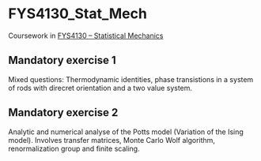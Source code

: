 # FYS4130_Stat_Mech
Coursework in [FYS4130 – Statistical Mechanics](https://www.uio.no/studier/emner/matnat/fys/FYS4130/v22/index.html)

## Mandatory exercise 1
Mixed questions: Thermodynamic identities, phase transistions in a system of rods with direcret orientation and a two value system.

## Mandatory exercise 2
Analytic and numerical analyse of the Potts model (Variation of the Ising model). Involves transfer matrices, Monte Carlo Wolf algorithm, renormalization group and finite scaling.


